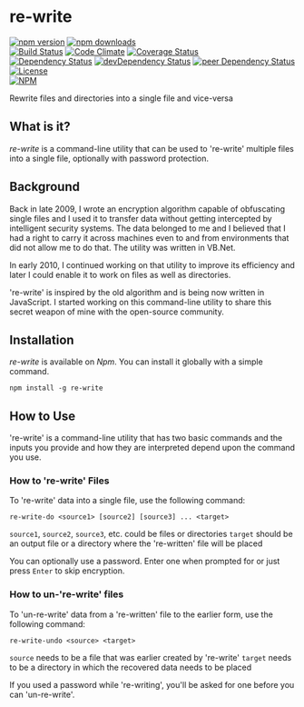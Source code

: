 # re-write

[![npm version](https://badge.fury.io/js/re-write.svg)](https://badge.fury.io/js/re-write)
[![npm downloads](https://img.shields.io/npm/dt/re-write.svg)](https://www.npmjs.com/package/re-write)  
[![Build Status](https://travis-ci.org/myTerminal/re-write.svg?branch=master)](https://travis-ci.org/myTerminal/re-write)
[![Code Climate](https://codeclimate.com/github/myTerminal/re-write.png)](https://codeclimate.com/github/myTerminal/re-write)
[![Coverage Status](https://img.shields.io/coveralls/myTerminal/re-write.svg)](https://coveralls.io/r/myTerminal/re-write?branch=master)  
[![Dependency Status](https://david-dm.org/myTerminal/re-write.svg)](https://david-dm.org/myTerminal/re-write)
[![devDependency Status](https://david-dm.org/myTerminal/re-write/dev-status.svg)](https://david-dm.org/myTerminal/re-write#info=devDependencies)
[![peer Dependency Status](https://david-dm.org/myTerminal/re-write/peer-status.svg)](https://david-dm.org/myTerminal/re-write#info=peerDependencies)  
[![License](https://img.shields.io/github/license/myTerminal/ample-alerts.svg)](https://opensource.org/licenses/MIT)  
[![NPM](https://nodei.co/npm/re-write.png?downloads=true&downloadRank=true&stars=true)](https://nodei.co/npm/re-write/)

Rewrite files and directories into a single file and vice-versa

## What is it?

*re-write* is a command-line utility that can be used to 're-write' multiple files into a single file, optionally with password protection.

## Background

Back in late 2009, I wrote an encryption algorithm capable of obfuscating single files and I used it to transfer data without getting intercepted by intelligent security systems. The data belonged to me and I believed that I had a right to carry it across machines even to and from environments that did not allow me to do that. The utility was written in VB.Net.

In early 2010, I continued working on that utility to improve its efficiency and later I could enable it to work on files as well as directories.

're-write' is inspired by the old algorithm and is being now written in JavaScript. I started working on this command-line utility to share this secret weapon of mine with the open-source community.

## Installation

*re-write* is available on *Npm*. You can install it globally with a simple command.

    npm install -g re-write

## How to Use

're-write' is a command-line utility that has two basic commands and the inputs you provide and how they are interpreted depend upon the command you use.

### How to 're-write' Files

To 're-write' data into a single file, use the following command:

    re-write-do <source1> [source2] [source3] ... <target>
    
`source1`, `source2`, `source3`, etc. could be files or directories
`target` should be an output file or a directory where the 're-written' file will be placed

You can optionally use a password. Enter one when prompted for or just press `Enter` to skip encryption.

### How to un-'re-write' files

To 'un-re-write' data from a 're-written' file to the earlier form, use the following command:

    re-write-undo <source> <target>

`source` needs to be a file that was earlier created by 're-write'
`target` needs to be a directory in which the recovered data needs to be placed

If you used a password while 're-writing', you'll be asked for one before you can 'un-re-write'.
